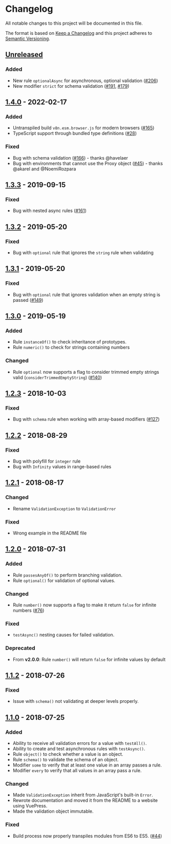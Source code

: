 # Changelog

All notable changes to this project will be documented in this file.

The format is based on [Keep a Changelog](http://keepachangelog.com/en/1.0.0/)
and this project adheres to [Semantic Versioning](http://semver.org/spec/v2.0.0.html).

## [Unreleased]

### Added

- New rule `optionalAsync` for asynchronous, optional validation ([#206](https://github.com/imbrn/v8n/issues/206))
- New modifier `strict` for schema validation ([#191](https://github.com/imbrn/v8n/issues/191), [#179](https://github.com/imbrn/v8n/issues/179))

## [1.4.0] - 2022-02-17

### Added

- Untranspiled build `v8n.esm.browser.js` for modern browsers ([#165](https://github.com/imbrn/v8n/issues/165))
- TypeScript support through bundled type definitions ([#28](https://github.com/imbrn/v8n/issues/28))

### Fixed

- Bug with schema validation ([#166](https://github.com/imbrn/v8n/pull/166)) - thanks @havelaer
- Bug with environments that cannot use the Proxy object ([#45](https://github.com/imbrn/v8n/issues/45)) - thanks @akarel and @NoemiRozpara

## [1.3.3] - 2019-09-15

### Fixed

- Bug with nested async rules ([#161](https://github.com/imbrn/v8n/issues/161))

## [1.3.2] - 2019-05-20

### Fixed

- Bug with `optional` rule that ignores the `string` rule when validating

## [1.3.1] - 2019-05-20

### Fixed

- Bug with `optional` rule that ignores validation when an empty string is passed ([#149](https://github.com/imbrn/v8n/issues/149))

## [1.3.0] - 2019-05-19

### Added

- Rule `instanceOf()` to check inheritance of prototypes.
- Rule `numeric()` to check for strings containing numbers

### Changed

- Rule `optional` now supports a flag to consider trimmed empty strings valid (`considerTrimmedEmptyString`) ([#140](https://github.com/imbrn/v8n/issues/140))

## [1.2.3] - 2018-10-03

### Fixed

- Bug with `schema` rule when working with array-based modifiers ([#127](https://github.com/imbrn/v8n/issues/127))

## [1.2.2] - 2018-08-29

### Fixed

- Bug with polyfill for `integer` rule
- Bug with `Infinity` values in range-based rules

## [1.2.1] - 2018-08-17

### Changed

- Rename `ValidationException` to `ValidationError`

### Fixed

- Wrong example in the README file

## [1.2.0] - 2018-07-31

### Added

- Rule `passesAnyOf()` to perform branching validation.
- Rule `optional()` for validation of optional values.

### Changed

- Rule `number()` now supports a flag to make it return `false` for infinite numbers ([#76](https://github.com/imbrn/v8n/issues/76))

### Fixed

- `testAsync()` nesting causes for failed validation.

### Deprecated

- From **v2.0.0**: Rule `number()` will return `false` for infinite values by default

## [1.1.2] - 2018-07-26

### Fixed

- Issue with `schema()` not validating at deeper levels properly.

## [1.1.0] - 2018-07-25

### Added

- Ability to receive all validation errors for a value with `testAll()`.
- Ability to create and test asynchronous rules with `testAsync()`.
- Rule `object()` to check whether a value is an object.
- Rule `schema()` to validate the schema of an object.
- Modifier `some` to verify that at least one value in an array passes a rule.
- Modifier `every` to verify that all values in an array pass a rule.

### Changed

- Made `ValidationException` inherit from JavaScript's built-in `Error`.
- Rewrote documentation and moved it from the README to a website using VuePress.
- Made the validation object immutable.

### Fixed

- Build process now properly transpiles modules from ES6 to ES5. ([#44](https://github.com/imbrn/v8n/issues/44))

[unreleased]: https://github.com/imbrn/v8n/compare/v1.4.0...HEAD
[1.4.0]: https://github.com/imbrn/v8n/compare/v1.3.3...v1.4.0
[1.3.3]: https://github.com/imbrn/v8n/compare/v1.3.2...v1.3.3
[1.3.2]: https://github.com/imbrn/v8n/compare/v1.3.1...v1.3.2
[1.3.1]: https://github.com/imbrn/v8n/compare/v1.3.0...v1.3.1
[1.3.0]: https://github.com/imbrn/v8n/compare/v1.2.3...v1.3.0
[1.2.3]: https://github.com/imbrn/v8n/compare/v1.2.2...v1.2.3
[1.2.2]: https://github.com/imbrn/v8n/compare/v1.2.1...v1.2.2
[1.2.1]: https://github.com/imbrn/v8n/compare/v1.2.0...v1.2.1
[1.2.0]: https://github.com/imbrn/v8n/compare/v1.1.2...v1.2.0
[1.1.2]: https://github.com/imbrn/v8n/compare/v1.1.1...v1.1.2
[1.1.0]: https://github.com/imbrn/v8n/compare/v0.0.1...v1.1.0
